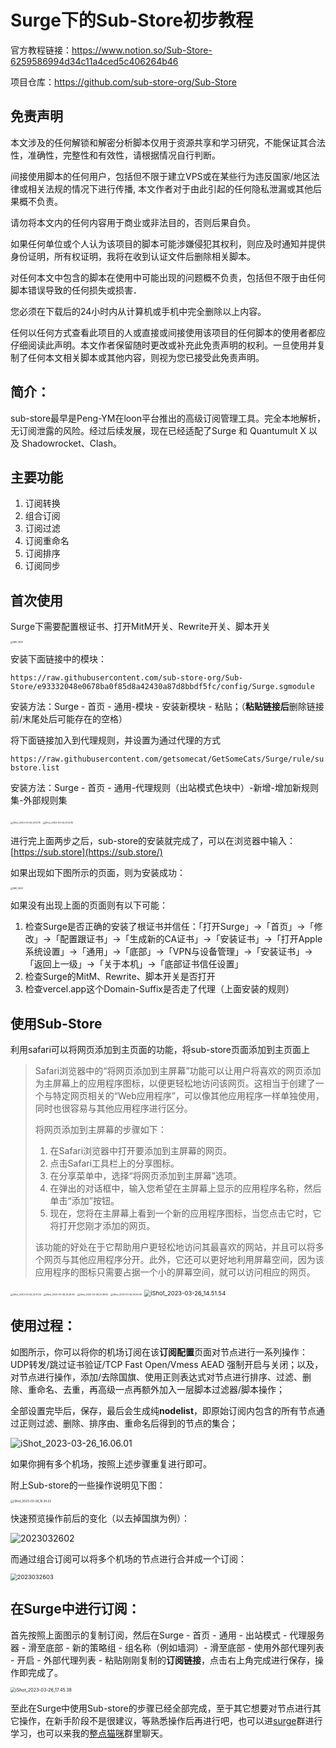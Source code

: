# Surge下的Sub-Store初步教程



官方教程链接：https://www.notion.so/Sub-Store-6259586994d34c11a4ced5c406264b46

项目仓库：https://github.com/sub-store-org/Sub-Store

## 免责声明

本文涉及的任何解锁和解密分析脚本仅用于资源共享和学习研究，不能保证其合法性，准确性，完整性和有效性，请根据情况自行判断。

间接使用脚本的任何用户，包括但不限于建立VPS或在某些行为违反国家/地区法律或相关法规的情况下进行传播, 本文作者对于由此引起的任何隐私泄漏或其他后果概不负责。

请勿将本文内的任何内容用于商业或非法目的，否则后果自负。

如果任何单位或个人认为该项目的脚本可能涉嫌侵犯其权利，则应及时通知并提供身份证明，所有权证明，我将在收到认证文件后删除相关脚本。

对任何本文中包含的脚本在使用中可能出现的问题概不负责，包括但不限于由任何脚本错误导致的任何损失或损害．

您必须在下载后的24小时内从计算机或手机中完全删除以上内容。

任何以任何方式查看此项目的人或直接或间接使用该项目的任何脚本的使用者都应仔细阅读此声明。本文作者保留随时更改或补充此免责声明的权利。一旦使用并复制了任何本文相关脚本或其他内容，则视为您已接受此免责声明。

## 简介：

sub-store最早是Peng-YM在loon平台推出的高级订阅管理工具。完全本地解析，无订阅泄露的风险。经过后续发展，现在已经适配了Surge 和 Quantumult X 以及 Shadowrocket、Clash。

## 主要功能

1. 订阅转换
2. 组合订阅
3. 订阅过滤
4. 订阅重命名
5. 订阅排序
6. 订阅同步

## 首次使用
Surge下需要配置根证书、打开MitM开关、Rewrite开关、脚本开关

<img src="./sub-store%E6%95%99%E7%A8%8B.assets/IMG_1460.PNG" alt="IMG_1460" style="zoom:25%;" />

安装下面链接中的模块：

`https://raw.githubusercontent.com/sub-store-org/Sub-Store/e93332048e0678ba0f85d8a42430a87d8bbdf5fc/config/Surge.sgmodule`

安装方法：Surge - 首页 - 通用-模块 - 安装新模块 - 粘贴；（**粘贴链接后**删除链接前/末尾处后可能存在的空格）

将下面链接加入到代理规则，并设置为通过代理的方式

`https://raw.githubusercontent.com/getsomecat/GetSomeCats/Surge/rule/substore.list`

安装方法：Surge - 首页 - 通用-代理规则（出站模式色块中）-新增-增加新规则集-外部规则集

<img src="./sub-store%E6%95%99%E7%A8%8B.assets/iShot_2023-03-26_14.13.18.png" alt="iShot_2023-03-26_14.13.18" style="zoom: 25%;" />

<img src="./sub-store%E6%95%99%E7%A8%8B.assets/iShot_2023-03-26_14.14.35.png" alt="iShot_2023-03-26_14.14.35" style="zoom: 25%;" />

进行完上面两步之后，sub-store的安装就完成了，可以在浏览器中输入：[https://sub.store](https://sub.store/)

如果出现如下图所示的页面，则为安装成功：

<img src="./sub-store%E6%95%99%E7%A8%8B.assets/IMG_1463.PNG" alt="IMG_1463" style="zoom: 25%;" />

如果没有出现上面的页面则有以下可能：

1. 检查Surge是否正确的安装了根证书并信任：「打开Surge」→「首页」→「修改」→「配置跟证书」→「生成新的CA证书」→「安装证书」→「打开Apple系统设置」→「通用」→「底部」→「VPN与设备管理」→「安装证书」→「返回上一级」→「关于本机」→「底部证书信任设置」
2. 检查Surge的MitM、Rewrite、脚本开关是否打开
3. 检查vercel.app这个Domain-Suffix是否走了代理（上面安装的规则）

## 使用Sub-Store

利用safari可以将网页添加到主页面的功能，将sub-store页面添加到主页面上

> Safari浏览器中的“将网页添加到主屏幕”功能可以让用户将喜欢的网页添加为主屏幕上的应用程序图标，以便更轻松地访问该网页。这相当于创建了一个与特定网页相关的“Web应用程序”，可以像其他应用程序一样单独使用，同时也很容易与其他应用程序进行区分。
>
> 
>
> 将网页添加到主屏幕的步骤如下：
>
> 
>
> 1. 在Safari浏览器中打开要添加到主屏幕的网页。
> 2. 点击Safari工具栏上的分享图标。
> 3. 在分享菜单中，选择“将网页添加到主屏幕”选项。
> 4. 在弹出的对话框中，输入您希望在主屏幕上显示的应用程序名称，然后单击“添加”按钮。
> 5. 现在，您将在主屏幕上看到一个新的应用程序图标，当您点击它时，它将打开您刚才添加的网页。
>
> 
>
> 该功能的好处在于它帮助用户更轻松地访问其最喜欢的网站，并且可以将多个网页与其他应用程序分开。此外，它还可以更好地利用屏幕空间，因为该应用程序的图标只需要占据一个小的屏幕空间，就可以访问相应的网页。

<img src="./sub-store%E6%95%99%E7%A8%8B.assets/iShot_2023-03-26_14.41.33-9813956.png" alt="iShot_2023-03-26_14.41.33" style="zoom:25%;" />

<img src="./sub-store%E6%95%99%E7%A8%8B.assets/iShot_2023-03-26_14.46.49-9813956.png" alt="iShot_2023-03-26_14.46.49" style="zoom:25%;" />

<img src="./sub-store%E6%95%99%E7%A8%8B.assets/iShot_2023-03-26_14.48.55-9813956.png" alt="iShot_2023-03-26_14.48.55" style="zoom:25%;" />

<img src="./sub-store%E6%95%99%E7%A8%8B.assets/iShot_2023-03-26_14.50.08-9813956.png" alt="iShot_2023-03-26_14.50.08" style="zoom:25%;" />

<img src="./sub-store%E6%95%99%E7%A8%8B.assets/iShot_2023-03-26_14.51.54-9813956.png" alt="iShot_2023-03-26_14.51.54" style="zoom:67%;" />

## 使用过程：

如图所示，你可以将你的机场订阅在该**订阅配置**页面对节点进行一系列操作：UDP转发/跳过证书验证/TCP Fast Open/Vmess AEAD 强制开启与关闭；以及，对节点进行操作，添加/去除国旗、使用正则表达式对节点进行排序、过滤、删除、重命名、去重，再高级一点再额外加入一层脚本过滤器/脚本操作；

全部设置完毕后，保存，最后会生成纯**nodelist**，即原始订阅内包含的所有节点通过正则过滤、删除、排序由、重命名后得到的节点的集合；

![iShot_2023-03-26_16.06.01](./sub-store%E6%95%99%E7%A8%8B.assets/iShot_2023-03-26_16.06.01.png)

如果你拥有多个机场，按照上述步骤重复进行即可。

附上Sub-store的一些操作说明见下图：

<img src="./sub-store%E6%95%99%E7%A8%8B.assets/iShot_2023-03-26_16.34.22.png" alt="iShot_2023-03-26_16.34.22" style="zoom: 33%;" />

快速预览操作前后的变化（以去掉国旗为例）：

![2023032602](./sub-store%E6%95%99%E7%A8%8B.assets/2023032602.png)



而通过组合订阅可以将多个机场的节点进行合并成一个订阅：

<img src="./sub-store%E6%95%99%E7%A8%8B.assets/2023032603.png" alt="2023032603" style="zoom: 67%;" />

## 在Surge中进行订阅：

首先按照上面图示的复制订阅，然后在Surge - 首页 - 通用 - 出站模式 - 代理服务器 - 滑至底部 - 新的策略组 - 组名称（例如墙洞）- 滑至底部 - 使用外部代理列表 - 开启 - 外部代理列表 - 粘贴刚刚复制的**订阅链接**，点击右上角完成进行保存，操作即完成了。

<img src="./sub-store%E6%95%99%E7%A8%8B.assets/iShot_2023-03-26_17.45.38.png" alt="iShot_2023-03-26_17.45.38" style="zoom:50%;" />

至此在Surge中使用Sub-store的步骤已经全部完成，至于其它想要对节点进行其它操作，在新手阶段不是很建议，等熟悉操作后再进行吧，也可以进[surge](https://t.me/SurgeCommunity)群进行学习，也可以来我的[整点猫咪](https://t.me/+xPEp7i13b1FjNjk0)群里聊天。
